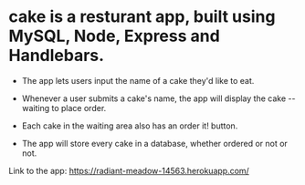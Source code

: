 # cake is a resturant app, built using MySQL, Node, Express and Handlebars.

* The app lets users input the name of a cake they'd like to eat.

* Whenever a user submits a cake's name, the app will display the cake -- waiting to place order.

* Each cake in the waiting area also has an order it! button.

* The app will store every cake in a database, whether ordered or not or not.

Link to the app: https://radiant-meadow-14563.herokuapp.com/
